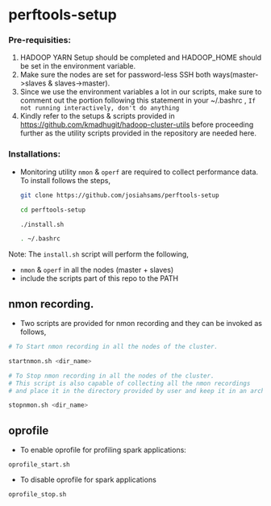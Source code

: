 # perftools-setup

### Pre-requisities:
1. HADOOP YARN Setup should be completed and HADOOP_HOME should be set in the environment variable.
2. Make sure the nodes are set for password-less SSH both ways(master->slaves & slaves->master).
3. Since we use the environment variables a lot in our scripts, make sure to comment out the portion following this statement in your ~/.bashrc , 
`If not running interactively, don't do anything`
4. Kindly refer to the setups & scripts provided in https://github.com/kmadhugit/hadoop-cluster-utils before proceeding further as the utility scripts provided in the repository are needed here.

### Installations:

* Monitoring utility `nmon` & `operf` are required to collect performance data. To install follows the steps,

  ```bash
  git clone https://github.com/josiahsams/perftools-setup
  
  cd perftools-setup
  
  ./install.sh
  
  . ~/.bashrc
  ```
  
Note:
  The `install.sh` script will perform the following,
  - `nmon` & `operf` in all the nodes (master + slaves)
  - include the scripts part of this repo to the PATH

## nmon recording.

  - Two scripts are provided for nmon recording and they can be invoked as follows,

  ```bash
  # To Start nmon recording in all the nodes of the cluster.
  
  startnmon.sh <dir_name>
  
  # To Stop nmon recording in all the nodes of the cluster.
  # This script is also capable of collecting all the nmon recordings 
  # and place it in the directory provided by user and keep it in an archive format.
  
  stopnmon.sh <dir_name>
  ```

## oprofile 

  - To enable oprofile for profiling spark applications:
  ```
  oprofile_start.sh
  ```
  
  - To disable oprofile for spark applications
  ```
  oprofile_stop.sh
  ```
